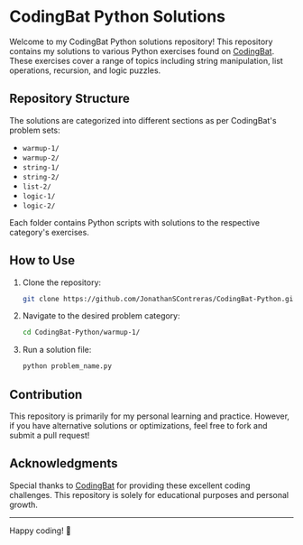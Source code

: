 # CodingBat Python Solutions

Welcome to my CodingBat Python solutions repository! This repository contains my solutions to various Python exercises found on [CodingBat](https://codingbat.com/python). These exercises cover a range of topics including string manipulation, list operations, recursion, and logic puzzles.

## Repository Structure
The solutions are categorized into different sections as per CodingBat's problem sets:
- `warmup-1/`
- `warmup-2/`
- `string-1/`
- `string-2/`
- `list-2/`
- `logic-1/`
- `logic-2/`

Each folder contains Python scripts with solutions to the respective category's exercises.

## How to Use
1. Clone the repository:
   ```sh
   git clone https://github.com/JonathanSContreras/CodingBat-Python.git
   ```
2. Navigate to the desired problem category:
   ```sh
   cd CodingBat-Python/warmup-1/
   ```
3. Run a solution file:
   ```sh
   python problem_name.py
   ```

## Contribution
This repository is primarily for my personal learning and practice. However, if you have alternative solutions or optimizations, feel free to fork and submit a pull request!

## Acknowledgments
Special thanks to [CodingBat](https://codingbat.com/python) for providing these excellent coding challenges. This repository is solely for educational purposes and personal growth.

---
Happy coding! 🚀

